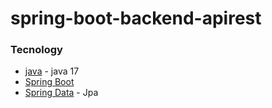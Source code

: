 # spring-boot-backend-apirest

### Tecnology

* [java]() - java 17
* [Spring Boot]() 
* [Spring Data]() - Jpa 
